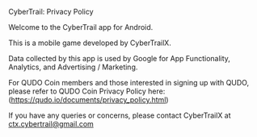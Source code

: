 CyberTrail: Privacy Policy

Welcome to the CyberTrail app for Android.

This is a mobile game developed by CyberTrailX.

Data collected by this app is used by Google for App Functionality, Analytics, and Advertising / Marketing.

For QUDO Coin members and those interested in signing up with QUDO, please refer to QUDO Coin Privacy Policy here: 
(https://qudo.io/documents/privacy_policy.html)

If you have any queries or concerns, please contact CyberTrailX at ctx.cybertrail@gmail.com

